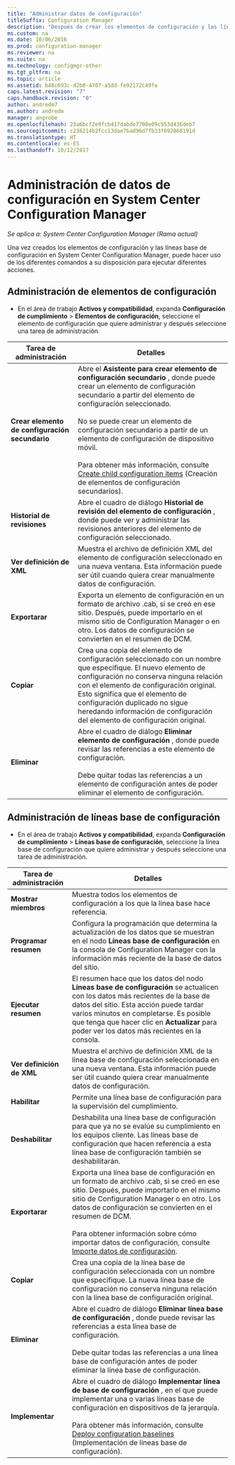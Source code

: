 ```yaml
---
title: "Administrar datos de configuración"
titleSuffix: Configuration Manager
description: "Después de crear los elementos de configuración y las líneas base en System Center Configuration Manager, puede utilizar otros comandos para realizar diversas acciones."
ms.custom: na
ms.date: 10/06/2016
ms.prod: configuration-manager
ms.reviewer: na
ms.suite: na
ms.technology: configmgr-other
ms.tgt_pltfrm: na
ms.topic: article
ms.assetid: b48c693c-d2b0-4707-a5dd-fe92172c49fe
caps.latest.revision: "7"
caps.handback.revision: "0"
author: andredm7
ms.author: andredm
manager: angrobe
ms.openlocfilehash: 23a6bcf2e9fcb417dabde7700e09c953d436deb7
ms.sourcegitcommit: c236214b2fcc13dae7bad96d7fb33f692868191d
ms.translationtype: HT
ms.contentlocale: es-ES
ms.lasthandoff: 10/12/2017
---
```

# <a name="manage-configuration-data-in-system-center-configuration-manager"></a>Administración de datos de configuración en System Center Configuration Manager

*Se aplica a: System Center Configuration Manager (Rama actual)*

Una vez creados los elementos de configuración y las líneas base de configuración en System Center Configuration Manager, puede hacer uso de los diferentes comandos a su disposición para ejecutar diferentes acciones.  

## <a name="manage-configuration-items"></a>Administración de elementos de configuración  

-   En el área de trabajo **Activos y compatibilidad**, expanda **Configuración de cumplimiento** > **Elementos de configuración**, seleccione el elemento de configuración que quiere administrar y después seleccione una tarea de administración.  

|Tarea de administración|Detalles|  
|---------------------|-------------|  
|**Crear elemento de configuración secundario**|Abre el **Asistente para crear elemento de configuración secundario** , donde puede crear un elemento de configuración secundario a partir del elemento de configuración seleccionado.<br /><br /> No se puede crear un elemento de configuración secundario a partir de un elemento de configuración de dispositivo móvil.<br /><br /> Para obtener más información, consulte [Create child configuration items](../../compliance/deploy-use/create-child-configuration-items.md) (Creación de elementos de configuración secundarios).|  
|**Historial de revisiones**|Abre el cuadro de diálogo **Historial de revisión del elemento de configuración** , donde puede ver y administrar las revisiones anteriores del elemento de configuración seleccionado.|  
|**Ver definición de XML**|Muestra el archivo de definición XML del elemento de configuración seleccionado en una nueva ventana. Esta información puede ser útil cuando quiera crear manualmente datos de configuración.|  
|**Exportarar**|Exporta un elemento de configuración en un formato de archivo .cab, si se creó en ese sitio. Después, puede importarlo en el mismo sitio de Configuration Manager o en otro. Los datos de configuración se convierten en el resumen de DCM.|  
|**Copiar**|Crea una copia del elemento de configuración seleccionado con un nombre que especifique. El nuevo elemento de configuración no conserva ninguna relación con el elemento de configuración original. Esto significa que el elemento de configuración duplicado no sigue heredando información de configuración del elemento de configuración original.|  
|**Eliminar**|Abre el cuadro de diálogo **Eliminar elemento de configuración** , donde puede revisar las referencias a este elemento de configuración.<br /><br /> Debe quitar todas las referencias a un elemento de configuración antes de poder eliminar el elemento de configuración.|  

## <a name="manage-configuration-baselines"></a>Administración de líneas base de configuración  

-   En el área de trabajo **Activos y compatibilidad**, expanda **Configuración de cumplimiento** > **Líneas base de configuración**, seleccione la línea base de configuración que quiere administrar y después seleccione una tarea de administración.  


|Tarea de administración|Detalles|  
|---------------------|-------------|  
|**Mostrar miembros**|Muestra todos los elementos de configuración a los que la línea base hace referencia.|  
|**Programar resumen**|Configura la programación que determina la actualización de los datos que se muestran en el nodo **Líneas base de configuración** en la consola de Configuration Manager con la información más reciente de la base de datos del sitio.|  
|**Ejecutar resumen**|El resumen hace que los datos del nodo **Líneas base de configuración** se actualicen con los datos más recientes de la base de datos del sitio. Esta acción puede tardar varios minutos en completarse. Es posible que tenga que hacer clic en **Actualizar** para poder ver los datos más recientes en la consola.|  
|**Ver definición de XML**|Muestra el archivo de definición XML de la línea base de configuración seleccionada en una nueva ventana. Esta información puede ser útil cuando quiera crear manualmente datos de configuración.|  
|**Habilitar**|Permite una línea base de configuración para la supervisión del cumplimiento.|  
|**Deshabilitar**|Deshabilita una línea base de configuración para que ya no se evalúe su cumplimiento en los equipos cliente. Las líneas base de configuración que hacen referencia a esta línea base de configuración también se deshabilitarán.|  
|**Exportarar**|Exporta una línea base de configuración en un formato de archivo .cab, si se creó en ese sitio. Después, puede importarlo en el mismo sitio de Configuration Manager o en otro. Los datos de configuración se convierten en el resumen de DCM.<br /><br /> Para obtener información sobre cómo importar datos de configuración, consulte [Importe datos de configuración](../../compliance/deploy-use/import-configuration-data.md).|  
|**Copiar**|Crea una copia de la línea base de configuración seleccionada con un nombre que especifique. La nueva línea base de configuración no conserva ninguna relación con la línea base de configuración original.|  
|**Eliminar**|Abre el cuadro de diálogo **Eliminar línea base de configuración** , donde puede revisar las referencias a esta línea base de configuración.<br /><br /> Debe quitar todas las referencias a una línea base de configuración antes de poder eliminar la línea base de configuración.|  
|**Implementar**|Abre el cuadro de diálogo **Implementar línea de base de configuración** , en el que puede implementar una o varias líneas base de configuración en dispositivos de la jerarquía.<br /><br /> Para obtener más información, consulte [Deploy configuration baselines](../../compliance/deploy-use/deploy-configuration-baselines.md) (Implementación de líneas base de configuración).|  
